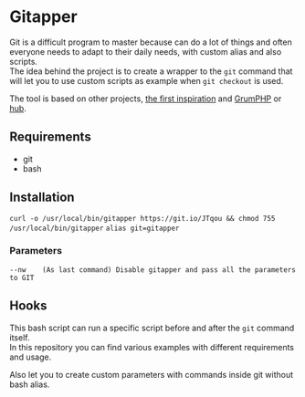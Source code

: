 # Gitapper

Git is a difficult program to master because can do a lot of things and often everyone needs to adapt to their daily needs, with custom alias and also scripts.  
The idea behind the project is to create a wrapper to the `git` command that will let you to use custom scripts as example when `git checkout` is used.

The tool is based on other projects, [the first inspiration](https://gist.github.com/mmueller/7286919) and [GrumPHP](https://github.com/phpro/grumphp) or [hub](https://hub.github.com/).

## Requirements

* git
* bash

## Installation

`curl -o /usr/local/bin/gitapper https://git.io/JTqou && chmod 755 /usr/local/bin/gitapper`
`alias git=gitapper`

### Parameters

```
--nw    (As last command) Disable gitapper and pass all the parameters to GIT
```

## Hooks

This bash script can run a specific script before and after the `git` command itself.  
In this repository you can find various examples with different requirements and usage.

Also let you to create custom parameters with commands inside git without bash alias.
